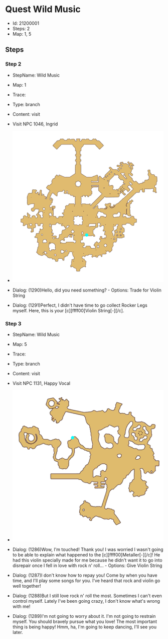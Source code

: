 # Quest Wild Music

- Id: 21200001
- Steps: 2
- Map: 1, 5

## Steps

### Step 2
- StepName:  Wild Music
- Map:  1
- Trace:  
- Type:  branch
- Content:  visit
- Visit NPC 1046, Ingrid

- ![images/21200001_2.png](images/21200001_2.png)
- Dialog: (1290)Hello, did you need something? - Options: Trade for Violin String
- Dialog: (1291)Perfect, I didn't have time to go collect Rocker Legs myself. Here, this is your [c][ffff00]Violin String[-][/c].


### Step 3
- StepName:  Wild Music
- Map:  5
- Trace:  
- Type:  branch
- Content:  visit
- Visit NPC 1131, Happy Vocal

- ![images/21200001_3.png](images/21200001_3.png)
- Dialog: (1286)Wow, I'm touched! Thank you! I was worried I wasn't going to be able to explain what happened to the [c][ffff00]Metaller[-][/c]! He had this violin specially made for me because he didn't want it to go into disrepair once I fell in love with rock n' roll... - Options: Give Violin String
- Dialog: (1287)I don't know how to repay you! Come by when you have time, and I'll play some songs for you. I've heard that rock and violin go well together!
- Dialog: (1288)But I still love rock n' roll the most. Sometimes I can't even control myself. Lately I've been going crazy, I don't know what's wrong with me!
- Dialog: (1289)I'm not going to worry about it. I'm not going to restrain myself. You should bravely pursue what you love! The most important thing is being happy! Hmm, ha, I'm going to keep dancing, I'll see you later.


